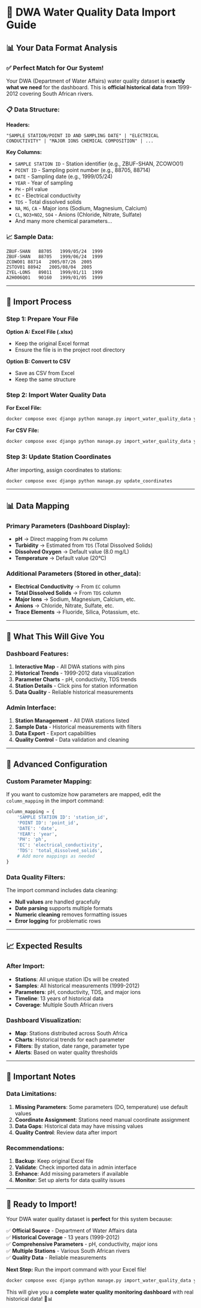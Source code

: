 # 🌊 DWA Water Quality Data Import Guide

## 📊 **Your Data Format Analysis**

### **✅ Perfect Match for Our System!**

Your DWA (Department of Water Affairs) water quality dataset is **exactly what we need** for the dashboard. This is **official historical data** from 1999-2012 covering South African rivers.

### **📋 Data Structure:**

**Headers:**
```csv
"SAMPLE STATION/POINT ID AND SAMPLING DATE" | "ELECTRICAL CONDUCTIVITY" | "MAJOR IONS CHEMICAL COMPOSITION" | ...
```

**Key Columns:**
- `SAMPLE STATION ID` - Station identifier (e.g., ZBUF-SHAN, ZCOWO01)
- `POINT ID` - Sampling point number (e.g., 88705, 88714)
- `DATE` - Sampling date (e.g., 1999/05/24)
- `YEAR` - Year of sampling
- `PH` - pH value
- `EC` - Electrical conductivity
- `TDS` - Total dissolved solids
- `NA`, `MG`, `CA` - Major ions (Sodium, Magnesium, Calcium)
- `CL`, `NO3+NO2`, `SO4` - Anions (Chloride, Nitrate, Sulfate)
- And many more chemical parameters...

### **📈 Sample Data:**
```
ZBUF-SHAN	88705	1999/05/24	1999
ZBUF-SHAN	88705	1999/06/24	1999
ZCOWO01	88714	2005/07/26	2005
ZSTOV01	88942	2005/08/04	2005
ZYEL-LONS	89011	1999/01/11	1999
A2H006Q01	90160	1999/01/05	1999
```

---

## 🚀 **Import Process**

### **Step 1: Prepare Your File**

**Option A: Excel File (.xlsx)**
- Keep the original Excel format
- Ensure the file is in the project root directory

**Option B: Convert to CSV**
- Save as CSV from Excel
- Keep the same structure

### **Step 2: Import Water Quality Data**

**For Excel File:**
```bash
docker compose exec django python manage.py import_water_quality_data your_file.xlsx --file-type excel --create-stations
```

**For CSV File:**
```bash
docker compose exec django python manage.py import_water_quality_data your_file.csv --file-type csv --create-stations
```

### **Step 3: Update Station Coordinates**

After importing, assign coordinates to stations:
```bash
docker compose exec django python manage.py update_coordinates
```

---

## 📊 **Data Mapping**

### **Primary Parameters (Dashboard Display):**
- **pH** → Direct mapping from `PH` column
- **Turbidity** → Estimated from `TDS` (Total Dissolved Solids)
- **Dissolved Oxygen** → Default value (8.0 mg/L)
- **Temperature** → Default value (20°C)

### **Additional Parameters (Stored in other_data):**
- **Electrical Conductivity** → From `EC` column
- **Total Dissolved Solids** → From `TDS` column
- **Major Ions** → Sodium, Magnesium, Calcium, etc.
- **Anions** → Chloride, Nitrate, Sulfate, etc.
- **Trace Elements** → Fluoride, Silica, Potassium, etc.

---

## 🎯 **What This Will Give You**

### **Dashboard Features:**
1. **Interactive Map** - All DWA stations with pins
2. **Historical Trends** - 1999-2012 data visualization
3. **Parameter Charts** - pH, conductivity, TDS trends
4. **Station Details** - Click pins for station information
5. **Data Quality** - Reliable historical measurements

### **Admin Interface:**
1. **Station Management** - All DWA stations listed
2. **Sample Data** - Historical measurements with filters
3. **Data Export** - Export capabilities
4. **Quality Control** - Data validation and cleaning

---

## 🔧 **Advanced Configuration**

### **Custom Parameter Mapping:**

If you want to customize how parameters are mapped, edit the `column_mapping` in the import command:

```python
column_mapping = {
    'SAMPLE STATION ID': 'station_id',
    'POINT ID': 'point_id', 
    'DATE': 'date',
    'YEAR': 'year',
    'PH': 'ph',
    'EC': 'electrical_conductivity',
    'TDS': 'total_dissolved_solids',
    # Add more mappings as needed
}
```

### **Data Quality Filters:**

The import command includes data cleaning:
- **Null values** are handled gracefully
- **Date parsing** supports multiple formats
- **Numeric cleaning** removes formatting issues
- **Error logging** for problematic rows

---

## 📈 **Expected Results**

### **After Import:**
- **Stations**: All unique station IDs will be created
- **Samples**: All historical measurements (1999-2012)
- **Parameters**: pH, conductivity, TDS, and major ions
- **Timeline**: 13 years of historical data
- **Coverage**: Multiple South African rivers

### **Dashboard Visualization:**
- **Map**: Stations distributed across South Africa
- **Charts**: Historical trends for each parameter
- **Filters**: By station, date range, parameter type
- **Alerts**: Based on water quality thresholds

---

## 🚨 **Important Notes**

### **Data Limitations:**
1. **Missing Parameters**: Some parameters (DO, temperature) use default values
2. **Coordinate Assignment**: Stations need manual coordinate assignment
3. **Data Gaps**: Historical data may have missing values
4. **Quality Control**: Review data after import

### **Recommendations:**
1. **Backup**: Keep original Excel file
2. **Validate**: Check imported data in admin interface
3. **Enhance**: Add missing parameters if available
4. **Monitor**: Set up alerts for data quality issues

---

## 🎉 **Ready to Import!**

Your DWA water quality dataset is **perfect** for this system because:

✅ **Official Source** - Department of Water Affairs data  
✅ **Historical Coverage** - 13 years (1999-2012)  
✅ **Comprehensive Parameters** - pH, conductivity, major ions  
✅ **Multiple Stations** - Various South African rivers  
✅ **Quality Data** - Reliable measurements  

**Next Step:** Run the import command with your Excel file!

```bash
docker compose exec django python manage.py import_water_quality_data your_file.xlsx --file-type excel --create-stations
```

This will give you a **complete water quality monitoring dashboard** with real historical data! 🌊📊 